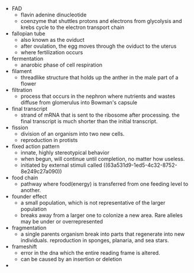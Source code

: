 - FAD
	- flavin adenine dinucleotide
	- coenzyme that shuttles protons and electrons from glycolysis and krebs cycle to the electron transport chain
- fallopian tube
	- also known as the oviduct
	- after ovulation, the egg moves through the oviduct to the uterus
	- where fertilization occurs
- fermentation
	- anarobic phase of cell respiration
- filament
	- threadlike structure that holds up the anther in the male part of a flower
- filtration
	- process that occurs in the nephron where nutrients and wastes diffuse from glomerulus into Bowman's capsule
- final transcript
	- strand of mRNA that is sent to the ribosome after processing. the final transcript is much shorter than the initial transcript.
- fission
	- division of an organism into two new cells.
	- reproduction in protists
- fixed action pattern
	- innate, highly stereotypical behavior
	- when begun, will continue until completion, no matter how useless.
	- initiated by external stimuli called ((63a531d9-1ed5-4c32-8752-8e249c27a090))
- food chain
	- pathway where food(energy) is transferred from one feeding level to another.
- founder effect
	- a small population, which is not representative of the larger population
	- breaks away from a larger one to colonize a new area. Rare alleles may be under or overrepresented
- fragmentation
	- a single parents organism break into parts that regenerate into new individuals. reproduction in sponges, planaria, and sea stars.
- frameshift
	- error in the dna which the entire reading frame is altered.
	- can be caused by an insertion or deletion
-